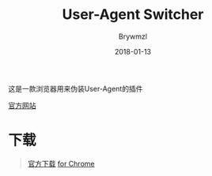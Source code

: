 ﻿---
layout:     post
title:      User-Agent Switcher
date:       2018-01-13
author:     Brywmzl
tags: [Chrome插件]
---
这是一款浏览器用来伪装User-Agent的插件

<!--more-->

[官方网站](http://useragentswitcher.org/)

# 下载
> [官方下载](http://useragentswitcher.org/)
> [for Chrome](https://chrome.google.com/webstore/detail/user-agent-switcher-for-g/ffhkkpnppgnfaobgihpdblnhmmbodake?utm_source=chrome-app-launcher-info-dialog)  